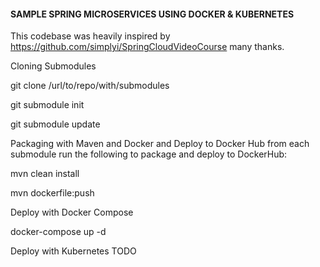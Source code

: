 #### SAMPLE SPRING MICROSERVICES USING DOCKER & KUBERNETES

This codebase was heavily inspired by https://github.com/simplyi/SpringCloudVideoCourse many thanks.

Cloning Submodules

git clone /url/to/repo/with/submodules

git submodule init

git submodule update

Packaging with Maven and Docker and Deploy to Docker Hub
from each submodule run the following to package and deploy to DockerHub:
 
 mvn clean install
 
 mvn dockerfile:push
 
 Deploy with Docker Compose
 
 docker-compose up -d
 
 Deploy with Kubernetes
 TODO
 
 
